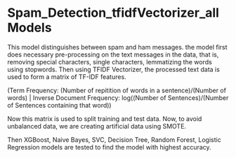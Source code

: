 # Spam_Detection_tfidfVectorizer_allModels

This model distinguishes between spam and ham messages. the model first does necessary pre-processing on the text messages in the data, that is, removing special characters, single characters, lemmatizing the words using stopwords. Then using TFIDF Vectorizer, the processed text data is used to form a matrix of TF-IDF features.

(Term Frequency: (Number of repitition of words in a sentence)/(Number of words) | Inverse Document Frequency: log((Number of Sentences)/(Number of Sentences containing that word))

Now this matrix is used to split training and test data. Now, to avoid unbalanced data, we are creating artificial data using SMOTE.

Then XGBoost, Naive Bayes, SVC, Decision Tree, Random Forest, Logistic Regression models are tested to find the model with highest accuracy.
